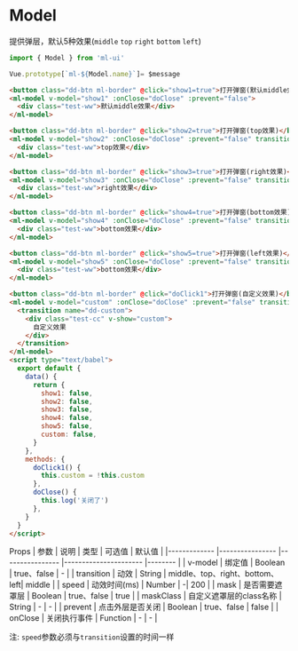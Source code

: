 # Model

提供弹层，默认5种效果(`middle` `top` `right` `bottom` `left`)
```js
import { Model } from 'ml-ui'

Vue.prototype[`ml-${Model.name}`]= $message
```

```html
<button class="dd-btn ml-border" @click="show1=true">打开弹窗(默认middle效果)</button>
<ml-model v-model="show1" :onClose="doClose" :prevent="false">
  <div class="test-ww">默认middle效果</div>
</ml-model>

<button class="dd-btn ml-border" @click="show2=true">打开弹窗(top效果)</button>
<ml-model v-model="show2" :onClose="doClose" :prevent="false" transition="top">
  <div class="test-ww">top效果</div>
</ml-model>

<button class="dd-btn ml-border" @click="show3=true">打开弹窗(right效果)</button>
<ml-model v-model="show3" :onClose="doClose" :prevent="false" transition="right">
  <div class="test-ww">right效果</div>
</ml-model>

<button class="dd-btn ml-border" @click="show4=true">打开弹窗(bottom效果)</button>
<ml-model v-model="show4" :onClose="doClose" :prevent="false" transition="bottom">
  <div class="test-ww">bottom效果</div>
</ml-model>

<button class="dd-btn ml-border" @click="show5=true">打开弹窗(left效果)</button>
<ml-model v-model="show5" :onClose="doClose" :prevent="false" transition="left">
  <div class="test-ww">bottom效果</div>
</ml-model>

<button class="dd-btn ml-border" @click="doClick1">打开弹窗(自定义效果)</button>
<ml-model v-model="custom" :onClose="doClose" :prevent="false" transition="dd-custom">
  <transition name="dd-custom">
    <div class="test-cc" v-show="custom">
      自定义效果
    </div>
  </transition>
</ml-model>
<script type="text/babel">
  export default {
    data() {
      return {
        show1: false,
        show2: false,
        show3: false,
        show4: false,
        show5: false,
        custom: false,
      }
    },
    methods: {
      doClick1() {
        this.custom = !this.custom
      },
      doClose() {
        this.log('关闭了')
      },
    }
  }
</script>
```
Props
| 参数          | 说明            | 类型            | 可选值                 | 默认值   |
|------------- |---------------- |---------------- |---------------------- |-------- |
| v-model       | 绑定值   | Boolean  | true、false | - |
| transition       | 动效   | String | middle、top、right、bottom、left| middle |
| speed       | 动效时间(ms)   | Number | -| 200 |
| mask    | 是否需要遮罩层   | Boolean  | true、false | true |
| maskClass    | 自定义遮罩层的class名称   | String  | - | - |
| prevent    | 点击外层是否关闭   | Boolean  | true、false | false |
| onClose    | 关闭执行事件   | Function  | - | - |

注: `speed`参数必须与`transition`设置的时间一样